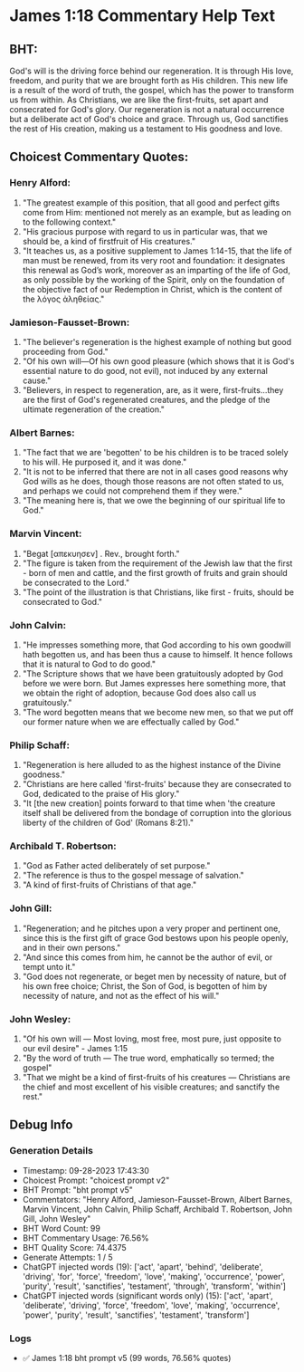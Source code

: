 # James 1:18 Commentary Help Text

## BHT:
God's will is the driving force behind our regeneration. It is through His love, freedom, and purity that we are brought forth as His children. This new life is a result of the word of truth, the gospel, which has the power to transform us from within. As Christians, we are like the first-fruits, set apart and consecrated for God's glory. Our regeneration is not a natural occurrence but a deliberate act of God's choice and grace. Through us, God sanctifies the rest of His creation, making us a testament to His goodness and love.

## Choicest Commentary Quotes:
### Henry Alford:
1. "The greatest example of this position, that all good and perfect gifts come from Him: mentioned not merely as an example, but as leading on to the following context."
2. "His gracious purpose with regard to us in particular was, that we should be, a kind of firstfruit of His creatures."
3. "It teaches us, as a positive supplement to James 1:14-15, that the life of man must be renewed, from its very root and foundation: it designates this renewal as God’s work, moreover as an imparting of the life of God, as only possible by the working of the Spirit, only on the foundation of the objective fact of our Redemption in Christ, which is the content of the λόγος ἀληθείας."

### Jamieson-Fausset-Brown:
1. "The believer's regeneration is the highest example of nothing but good proceeding from God."
2. "Of his own will—Of his own good pleasure (which shows that it is God's essential nature to do good, not evil), not induced by any external cause."
3. "Believers, in respect to regeneration, are, as it were, first-fruits...they are the first of God's regenerated creatures, and the pledge of the ultimate regeneration of the creation."

### Albert Barnes:
1. "The fact that we are 'begotten' to be his children is to be traced solely to his will. He purposed it, and it was done." 
2. "It is not to be inferred that there are not in all cases good reasons why God wills as he does, though those reasons are not often stated to us, and perhaps we could not comprehend them if they were." 
3. "The meaning here is, that we owe the beginning of our spiritual life to God."

### Marvin Vincent:
1. "Begat [απεκυησεν] . Rev., brought forth."
2. "The figure is taken from the requirement of the Jewish law that the first - born of men and cattle, and the first growth of fruits and grain should be consecrated to the Lord."
3. "The point of the illustration is that Christians, like first - fruits, should be consecrated to God."

### John Calvin:
1. "He impresses something more, that God according to his own goodwill hath begotten us, and has been thus a cause to himself. It hence follows that it is natural to God to do good."
2. "The Scripture shows that we have been gratuitously adopted by God before we were born. But James expresses here something more, that we obtain the right of adoption, because God does also call us gratuitously."
3. "The word begotten means that we become new men, so that we put off our former nature when we are effectually called by God."

### Philip Schaff:
1. "Regeneration is here alluded to as the highest instance of the Divine goodness."
2. "Christians are here called 'first-fruits' because they are consecrated to God, dedicated to the praise of His glory."
3. "It [the new creation] points forward to that time when 'the creature itself shall be delivered from the bondage of corruption into the glorious liberty of the children of God' (Romans 8:21)."

### Archibald T. Robertson:
1. "God as Father acted deliberately of set purpose."
2. "The reference is thus to the gospel message of salvation."
3. "A kind of first-fruits of Christians of that age."

### John Gill:
1. "Regeneration; and he pitches upon a very proper and pertinent one, since this is the first gift of grace God bestows upon his people openly, and in their own persons."
2. "And since this comes from him, he cannot be the author of evil, or tempt unto it."
3. "God does not regenerate, or beget men by necessity of nature, but of his own free choice; Christ, the Son of God, is begotten of him by necessity of nature, and not as the effect of his will."

### John Wesley:
1. "Of his own will — Most loving, most free, most pure, just opposite to our evil desire" - James 1:15
2. "By the word of truth — The true word, emphatically so termed; the gospel"
3. "That we might be a kind of first-fruits of his creatures — Christians are the chief and most excellent of his visible creatures; and sanctify the rest."


## Debug Info
### Generation Details
- Timestamp: 09-28-2023 17:43:30
- Choicest Prompt: "choicest prompt v2"
- BHT Prompt: "bht prompt v5"
- Commentators: "Henry Alford, Jamieson-Fausset-Brown, Albert Barnes, Marvin Vincent, John Calvin, Philip Schaff, Archibald T. Robertson, John Gill, John Wesley"
- BHT Word Count: 99
- BHT Commentary Usage: 76.56%
- BHT Quality Score: 74.4375
- Generate Attempts: 1 / 5
- ChatGPT injected words (19):
	['act', 'apart', 'behind', 'deliberate', 'driving', 'for', 'force', 'freedom', 'love', 'making', 'occurrence', 'power', 'purity', 'result', 'sanctifies', 'testament', 'through', 'transform', 'within']
- ChatGPT injected words (significant words only) (15):
	['act', 'apart', 'deliberate', 'driving', 'force', 'freedom', 'love', 'making', 'occurrence', 'power', 'purity', 'result', 'sanctifies', 'testament', 'transform']

### Logs
- ✅ James 1:18 bht prompt v5 (99 words, 76.56% quotes)